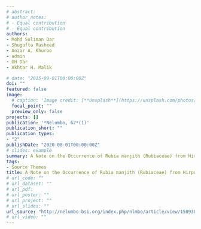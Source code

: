 ```yaml
---
# abstract: 
# author_notes:
# - Equal contribution
# - Equal contribution
authors:
- Mohd Suliman Dar
- Shugufta Rasheed
- Anzar A. Khuroo
- admin
- GH Dar
- Akhtar H. Malik

# date: "2015-09-01T00:00:00Z"
doi: ""
featured: false
image:
  # caption: 'Image credit: [**Unsplash**](https://unsplash.com/photos/jdD8gXaTZsc)'
  focal_point: ""
  preview_only: false
projects: []
publication: '*Nelumbo, 62*(1)'
publication_short: ""
publication_types:
- "2"
publishDate: "2020-08-01T00:00:00Z"
# slides: example
summary: A Note on the Occurrence of Rubia manjith (Rubiaceae) from Hirpora Wildlife Sanctuary, Jammu & Kashmir.
tags:
- Source Themes
title: A Note on the Occurrence of Rubia manjith (Rubiaceae) from Hirpora Wildlife Sanctuary, Jammu & Kashmir
# url_code: ""
# url_dataset: ""
# url_pdf: 
# url_poster: ""
# url_project: ""
# url_slides: ""
url_source: "http://nelumbo-bsi.org/index.php/nlmbo/article/view/150938"
# url_video: ""
---
```



